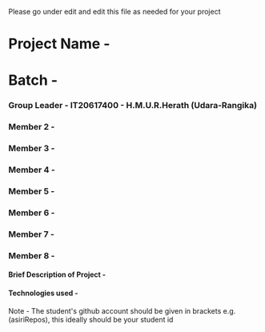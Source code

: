 Please go under edit and edit this file as needed for your project

# Project Name - 
# Batch - 
### Group Leader - IT20617400 - H.M.U.R.Herath (Udara-Rangika)
### Member 2 - 
### Member 3 - 
### Member 4 - 
### Member 5 - 
### Member 6 - 
### Member 7 - 
### Member 8 - 

#### Brief Description of Project - 
#### Technologies used - 

Note - The student's github account should be given in brackets e.g. (asiriRepos), this ideally should be your student id 

